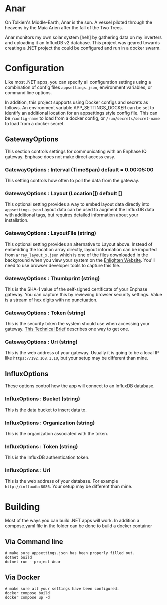 # Anar

On Tolkien's Middle-Earth, Anar is the sun. A vessel piloted through
the heavens by the Maia Arien after the fall of the Two Trees.

Anar monitors my own solar system [heh] by gathering data on my inverters and
uploading it an InfluxDB v2 database.  This project was geared towards creating
a .NET project the could be configured and run in a docker swarm.

# Configuration
Like most .NET apps, you can specify all configuration settings using a
combination of config files `appsettings.json`, environment variables, or
command line options.

In addition, this project supports using Docker configs and secrets as follows.
An environment variable APP_SETTINGS_DOCKER can be set to identify an
additional location for an appsettings style config file.  This can be
`/config-name` to load from a docker config, or `/run/secrets/secret-name` to
load from a docker secret.

## GatewayOptions
This section controls settings for communicating with an Enphase IQ gateway.
Enphase does not make direct access easy.

### GatewayOptions : Interval (TimeSpan) default = 0.00:05:00
This setting controls how often to poll the data from the gateway.

### GatewayOptions : Layout (Location[]) default []
This optional setting provides a way to embed layout data directly into
`appsettings.json` Layout data can be used to augment the InfluxDB data with
additional tags, but requires detailed information about your installation.

### GatewayOptions : LayoutFile (string)
This optional setting provides an alternative to Layout above. Instead of
embedding the location array directly, layout information can be imported from
`array_layout_x.json` which is one of the files downloaded in the background
when you view your system on the
[Enlighten Website](https://enlighten.enphaseenergy.com/). You'll need to use
browser developer tools to capture this file.

### GatewayOptions : Thumbprint (string)
This is the SHA-1 value of the self-signed certificate of your Enphase gateway.
You can capture this by reviewing browser security settings.  Value is a stream
of hex digits with no punctuation.

### GatewayOptions : Token (string)
This is the security token the system should use when accessing your gateway.
[This Technical Brief](https://enphase.com/download/accessing-iq-gateway-local-apis-or-local-ui-token-based-authentication)
describes one way to get one.

### GatewayOptions : Uri (string)
This is the web address of your gateway. Usually it is going to be a local IP
like `https://192.168.1.10`, but your setup may be different than mine.

## InfluxOptions
These options control how the app will connect to an InfluxDB database.

### InfluxOptions : Bucket (string)
This is the data bucket to insert data to.

### InfluxOptions : Organization (string)
This is the organization associated with the token.

### InfluxOptions : Token (string)
This is the InfluxDB authentication token.

### InfluxOptions : Uri
This is the web address of your database. For example `http://influxdb:8086`.
Your setup may be different than mine.

# Building
Most of the ways you can build .NET apps will work. In addition a compose.yaml
file in the folder can be done to build a docker container

## Via Command line
```shell
# make sure appsettings.json has been properly filled out.
dotnet build
dotnet run --project Anar
```

## Via Docker
```shell
# make sure all your settings have been configured.
docker compose build
docker compose up -d
```